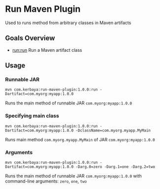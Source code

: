 # Run Maven Plugin
Used to runs method from arbitrary classes in Maven artifacts

## Goals Overview
* [run:run](./run-mojo.html) Run a Maven artifact class

## Usage

### Runnable JAR

`mvn com.kerbaya:run-maven-plugin:1.0.0:run -Dartifact=com.myorg:myapp:1.0.0`

Runs the main method of runnable JAR `com.myorg:myapp:1.0.0`

### Specifying main class

`mvn com.kerbaya:run-maven-plugin:1.0.0:run -Dartifact=com.myorg:myapp:1.0.0 -DclassName=com.myorg.myapp.MyMain`

Runs main method `com.myorg.myapp.MyMain` of JAR `com.myorg:myapp:1.0.0`

### Arguments

`mvn com.kerbaya:run-maven-plugin:1.0.0:run -Dartifact=com.myorg:myapp:1.0.0 -Darg.0=zero -Darg.1=one -Darg.2=two`

Runs the main method of runnable JAR `com.myorg:myapp:1.0.0` with command-line arguments: `zero`, `one`, `two`
